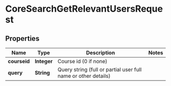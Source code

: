 

# CoreSearchGetRelevantUsersRequest


## Properties

| Name | Type | Description | Notes |
|------------ | ------------- | ------------- | -------------|
|**courseid** | **Integer** | Course id (0 if none) |  |
|**query** | **String** | Query string (full or partial user full name or other details) |  |



